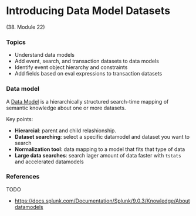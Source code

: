 # Introducing Data Model Datasets

(38. Module 22)
### Topics
* Understand data models
* Add event, search, and transaction datasets to data models
* Identify event object hierarchy and constraints
* Add fields based on eval expressions to transaction datasets

### Data model
A [Data Model](https://docs.splunk.com/Documentation/Splunk/9.0.3/Knowledge/Aboutdatamodels) is a hierarchically structured search-time mapping of semantic knowledge about one or more datasets.

Key points:
* **Hierarcial**: parent and child relashionship.
* **Dataset searching**: select a specific datamodel and dataset you want to search
* **Normalization tool**: data mapping to a model that fits that type of data
* **Large data searches**: search lager amount of data faster with `tstats` and accelerated datamodels


### References
TODO
* https://docs.splunk.com/Documentation/Splunk/9.0.3/Knowledge/Aboutdatamodels

